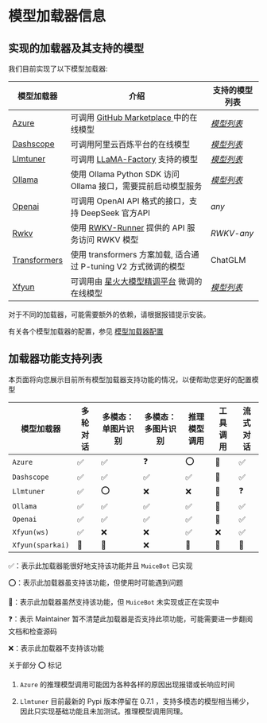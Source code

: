 # 模型加载器信息

## 实现的加载器及其支持的模型

我们目前实现了以下模型加载器:

| 模型加载器                                                   | 介绍                                                         | 支持的模型列表                                               |
| ------------------------------------------------------------ | ------------------------------------------------------------ | ------------------------------------------------------------ |
| [Azure](https://github.com/Moemu/MuiceBot/tree/main/Muice/llm/Azure.py) | 可调用 [GitHub Marketplace ](https://github.com/marketplace/models)中的在线模型 | [*模型列表*](https://github.com/marketplace?type=models)     |
| [Dashscope](https://github.com/Moemu/MuiceBot/tree/main/Muice/llm/Dashscope.py) | 可调用阿里云百炼平台的在线模型                               | [*模型列表*](https://help.aliyun.com/zh/model-studio/getting-started/models) |
| [Llmtuner](https://github.com/Moemu/MuiceBot/tree/main/Muice/llm/Llmtuner.py) | 可调用 [LLaMA-Factory](https://github.com/hiyouga/LLaMA-Factory/tree/main) 支持的模型 | [*模型列表*](https://github.com/hiyouga/LLaMA-Factory/blob/main/README_zh.md#模型) |
| [Ollama](https://github.com/Moemu/MuiceBot/tree/main/Muice/llm/Ollama.py) | 使用 Ollama Python SDK 访问 Ollama 接口，需要提前启动模型服务 | [*模型列表*](https://ollama.com/search)                      |
| [Openai](https://github.com/Moemu/MuiceBot/tree/main/Muice/llm/Openai.py) | 可调用 OpenAI API 格式的接口，支持 DeepSeek 官方API          | *any*                                                        |
| [Rwkv](https://github.com/Moemu/MuiceBot/tree/main/Muice/llm/Rwkv.py) | 使用 [RWKV-Runner](https://github.com/josStorer/RWKV-Runner) 提供的 API 服务访问 RWKV 模型 | *RWKV-any*                                                   |
| [Transformers](https://github.com/Moemu/MuiceBot/tree/main/Muice/llm/Transformers.py) | 使用 transformers 方案加载, 适合通过 P-tuning V2 方式微调的模型 | ChatGLM                                                      |
| [Xfyun](https://github.com/Moemu/MuiceBot/tree/main/Muice/llm/Xfyun.py) | 可调用由 [星火大模型精调平台](https://training.xfyun.cn/) 微调的在线模型 | [*模型列表*](https://training.xfyun.cn/modelSquare)          |

对于不同的加载器，可能需要额外的依赖，请根据报错提示安装。

有关各个模型加载器的配置，参见 [模型加载器配置](/model/configuration.md)

## 加载器功能支持列表

本页面将向您展示目前所有模型加载器支持功能的情况，以便帮助您更好的配置模型

| 模型加载器       | 多轮对话 | 多模态：单图片识别 | 多模态：多图片识别 | 推理模型调用 | 工具调用 | 流式对话 |
| ---------------- | -------- | ------------------ | ------------------ | ------------ | -------- | -------- |
| `Azure`          | ✅        | ✅                  | ❓                  | ⭕            | 🚧        | ✅        |
| `Dashscope`      | ✅        | ✅                  | ✅                  | ✅            | 🚧        | ✅        |
| `Llmtuner`       | ✅        | ⭕                  | ❌                  | ❌            | 🚧        | ❓        |
| `Ollama`         | ✅        | ✅                  | ✅                  | ✅            | 🚧        | ✅        |
| `Openai`         | ✅        | ✅                  | ✅                  | ✅            | 🚧        | ✅        |
| `Xfyun(ws)`      | ✅        | ❌                  | ❌                  | ✅            | ❌        | ✅        |
| `Xfyun(sparkai)` | 🚧        | 🚧                  | ❌                  | 🚧            | 🚧        | 🚧        |

✅：表示此加载器能很好地支持该功能并且 `MuiceBot` 已实现

⭕：表示此加载器虽支持该功能，但使用时可能遇到问题

🚧：表示此加载器虽然支持该功能，但 `MuiceBot` 未实现或正在实现中

❓：表示 Maintainer 暂不清楚此加载器是否支持此项功能，可能需要进一步翻阅文档和检查源码

❌：表示此加载器不支持该功能


关于部分 ⭕ 标记

1. `Azure` 的推理模型调用可能因为各种各样的原因出现报错或长响应时间

2. `Llmtuner` 目前最新的 Pypi 版本停留在 0.7.1 ，支持多模态的模型相当稀少，因此只实现基础功能且未加测试。推理模型调用同理。
